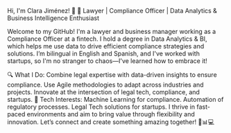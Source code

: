 Hi, I'm Clara Jiménez! 👋
🚀 Lawyer | Compliance Officer | Data Analytics & Business Intelligence Enthusiast

Welcome to my GitHub! I'm a lawyer and business manager working as a Compliance Officer at a fintech. I hold a degree in Data Analytics & BI, which helps me use data to drive efficient compliance strategies and solutions. I’m bilingual in English and Spanish, and I've worked with startups, so I'm no stranger to chaos—I've learned how to embrace it!

🔍 What I Do:
Combine legal expertise with data-driven insights to ensure compliance.
Use Agile methodologies to adapt across industries and projects.
Innovate at the intersection of legal tech, compliance, and startups.
🌟 Tech Interests:
Machine Learning for compliance.
Automation of regulatory processes.
Legal Tech solutions for startups.
I thrive in fast-paced environments and aim to bring value through flexibility and innovation. Let’s connect and create something amazing together! 💼📊💻
